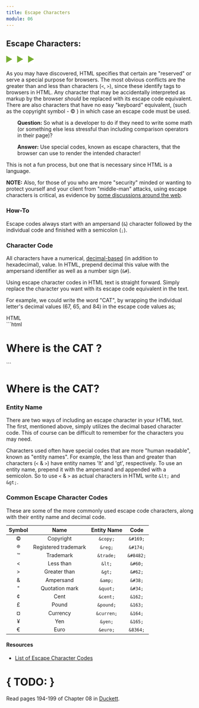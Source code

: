 ```yaml
---
title: Escape Characters
module: 06
---
```


## Escape Characters:
<img src="./../../../img/arrow-divider.svg" style="width: 75px; border: none;" />

As you may have discovered, HTML specifies that certain are "reserved" or serve a special purpose for browsers. The most obvious conflicts are the greater than and less than characters (`<`, `>`), since these identify tags to browsers in HTML. Any character that may be accidentally interpreted as markup by the browser _should_ be replaced with its escape code equivalent. There are also characters that have no easy "keyboard" equivalent, (such as the copyright symbol - &#169; ) in which case an escape code must be used.

<p style="margin-left: 30px;"><b>Question:</b> So what is a developer to do if they need to write some math (or something else less stressful than including comparison operators in their page)?</p>

<p style="margin-left: 30px;"><b>Answer:</b> Use special codes, known as escape characters, that the browser can use to render the intended character!</p>

This is not a fun process, but one that is necessary since HTML is a language.

**NOTE:** Also, for those of you who are more "security" minded or wanting to protect yourself and your client from "middle-man" attacks, using escape characters is critical, as evidence by [some discussions around the web](http://wonko.com/post/html-escaping).

### How-To

Escape codes always start with an ampersand (`&`) character followed by the individual code and finished with a semicolon (`;`).

### Character Code

All characters have a numerical, [decimal-based](https://www.w3schools.com/charsets/ref_utf_basic_latin.asp) (in addition to hexadecimal), value. In HTML, prepend decimal this value with the ampersand identifier as well as a number sign (`&#`).

Using escape character codes in HTML text is straight forward. Simply replace the character you want with its escape code equivalent in the text.

For example, we could write the word "CAT", by wrapping the individual letter's decimal values (67, 65, and 84) in the escape code values as;

<div id="code-heading">HTML</div>
```html
<h1>Where is the &#67;&#65;&#84; ?</h1>
```

<div class="displayed_code_example">
    <h1>Where is the &#67;&#65;&#84;?</h1>
</div>


### Entity Name

There are two ways of including an escape character in your HTML text. The first, mentioned above, simply utilizes the decimal based character code. This of course can be difficult to remember for the characters you may need.

Characters used often have special codes that are more "human readable", known as "entity names". For example, the less than and greater than characters (`<` & `>`) have entity names 'lt' and 'gt', respectively. To use an entity name, prepend it with the ampersand and appended with a semicolon. So to use `<` & `>` as actual characters in HTML write `&lt;` and `&gt;`.


### Common Escape Character Codes

These are some of the more commonly used escape code characters, along with their entity name and decimal code.

Symbol  | Name  | Entity Name   | Code
:------: | :----: | :-----------: | :----:
&#169; | Copyright | `&copy;` | `&#169;`
&#174; | Registered trademark | `&reg;` | `&#174;`
&#8482; | Trademark | `&trade;` | `&#8482;`
&#60; | Less than | `&lt;` | `&#60;`
&#62; | Greater than | `&gt;` | `&#62;`
&#38; | Ampersand | `&amp;` | `&#38;`
&#34; | Quotation mark | `&quot;` | `&#34;`
&cent; | Cent | `&cent;` | `&162;`
&pound; | Pound | `&pound;` | `&163;`
&curren; | Currency | `&curren;` | `&164;`
&yen; | Yen | `&yen;` | `&165;`
&euro; | Euro | `&euro;` | `&8364;`


#### Resources

- [List of Escape Character Codes](http://www.escapecodes.info)


# { TODO: }
Read pages 194-199 of Chapter 08 in [Duckett](https://github.com/Media-Ed-Online/intro-web-dev/issues/3).

